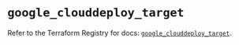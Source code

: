 # `google_clouddeploy_target`

Refer to the Terraform Registry for docs: [`google_clouddeploy_target`](https://registry.terraform.io/providers/hashicorp/google-beta/6.36.1/docs/resources/google_clouddeploy_target).
